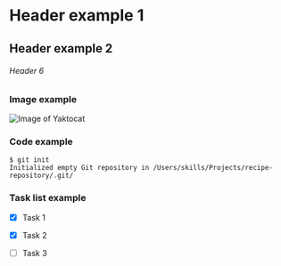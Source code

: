 # Header example 1
## Header example 2
###### Header 6

### Image example
![Image of Yaktocat](https://octodex.github.com/images/yaktocat.png)

### Code example

```
$ git init
Initialized empty Git repository in /Users/skills/Projects/recipe-repository/.git/
```

### Task list example
- [x] Task 1
- [x] Task 2
- [ ] Task 3

